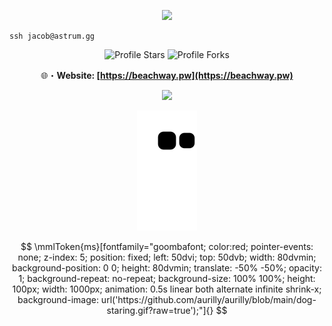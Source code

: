 <p align="center">
  <a href="https://logout.space"><img src="https://readme-typing-svg.herokuapp.com?font=VT323&size=100&color=232426&center=true&width=1200&height=140&lines=%E2%98%A6+IM+BEACHWAY+%E2%98%A6;ONE+DAY+THE+SUN+GONNA+EXPLODE;AND+ALL+THIS+WAS+FOR+NOTHING.."></a>
</p>

```sh-session
ssh jacob@astrum.gg
```

<div align="center">

<img src="https://img.shields.io/badge/dynamic/json?&label=Total%20Stars&color=008042&style=flat&style=for-the-badge&query=%24.stars&url=https://api.github-star-counter.workers.dev/user/Beachwayyy" alt="Profile Stars"></a>
<img src="https://img.shields.io/badge/dynamic/json?&label=Total%20Forks&color=008042&style=flat&style=for-the-badge&query=%24.forks&url=https://api.github-star-counter.workers.dev/user/Beachwayyy" alt="Profile Forks"></a>

🌐・**Website: [https://beachway.pw](https://beachway.pw)** 

<a href="https://discordapp.com/users/496357304912838656" target="_blank"> <img src="https://discord.c99.nl/widget/theme-3/496357304912838656.png"/></a>

<a href="https://beachway.me/" target="_blank"><img src="https://github.com/rafaballerini/rafaballerini/blob/output/github-contribution-grid-snake.svg" alt="sneke"></a>
<!-- 
  stolen from @TheCubiq
  shoutout to @iGerman00 for showing me this <3
-->

```math


\mmlToken{ms}[fontfamily="goombafont; color:red; pointer-events: none; z-index: 5; position: fixed; left: 50dvi; top: 50dvb; width: 80dvmin; background-position: 0 0; height: 80dvmin; translate: -50% -50%; opacity: 1; background-repeat: no-repeat; background-size: 100% 100%; height: 100px; width: 1000px; animation: 0.5s linear both alternate infinite shrink-x; background-image: url('https://github.com/aurilly/aurilly/blob/main/dog-staring.gif?raw=true');"]{}


```
